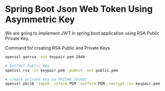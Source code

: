 # Spring Boot Json Web Token Using Asymmetric Key
We are going to implement JWT in spring boot application using RSA Public Private Key.

Command for creating RSA Public and Private Keys
```bash
openssl genrsa -out keypair.pem 2048

# Extract Public Key
openssl rsa -in keypair.pem -pubout -out public.pem

# create private key in PKCS#8 format
openssl pkcs8 -topk8 -inform PEM -outform PEM -nocrypt -in keypair.pem -out private.pem


```
